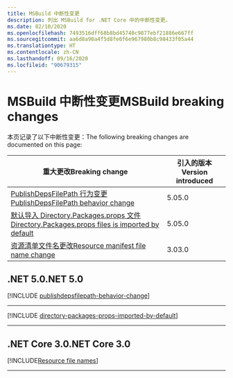 ```yaml
---
title: MSBuild 中断性变更
description: 列出 MSBuild for .NET Core 中的中断性变更。
ms.date: 02/10/2020
ms.openlocfilehash: 7493516dff68b8bd45740c9877ebf21886e667ff
ms.sourcegitcommit: aa6d8a90a4f5d8fe0f6e967980b8c98433f05a44
ms.translationtype: HT
ms.contentlocale: zh-CN
ms.lasthandoff: 09/16/2020
ms.locfileid: "90679315"
---
```

# <a name="msbuild-breaking-changes"></a><span data-ttu-id="4a252-103">MSBuild 中断性变更</span><span class="sxs-lookup"><span data-stu-id="4a252-103">MSBuild breaking changes</span></span>

<span data-ttu-id="4a252-104">本页记录了以下中断性变更：</span><span class="sxs-lookup"><span data-stu-id="4a252-104">The following breaking changes are documented on this page:</span></span>

| <span data-ttu-id="4a252-105">重大更改</span><span class="sxs-lookup"><span data-stu-id="4a252-105">Breaking change</span></span> | <span data-ttu-id="4a252-106">引入的版本</span><span class="sxs-lookup"><span data-stu-id="4a252-106">Version introduced</span></span> |
| - | - |
| [<span data-ttu-id="4a252-107">PublishDepsFilePath 行为变更</span><span class="sxs-lookup"><span data-stu-id="4a252-107">PublishDepsFilePath behavior change</span></span>](#publishdepsfilepath-behavior-change) | <span data-ttu-id="4a252-108">5.0</span><span class="sxs-lookup"><span data-stu-id="4a252-108">5.0</span></span> |
| [<span data-ttu-id="4a252-109">默认导入 Directory.Packages.props 文件</span><span class="sxs-lookup"><span data-stu-id="4a252-109">Directory.Packages.props files is imported by default</span></span>](#directorypackagesprops-files-is-imported-by-default) | <span data-ttu-id="4a252-110">5.0</span><span class="sxs-lookup"><span data-stu-id="4a252-110">5.0</span></span> |
| [<span data-ttu-id="4a252-111">资源清单文件名更改</span><span class="sxs-lookup"><span data-stu-id="4a252-111">Resource manifest file name change</span></span>](#resource-manifest-file-name-change) | <span data-ttu-id="4a252-112">3.0</span><span class="sxs-lookup"><span data-stu-id="4a252-112">3.0</span></span> |

## <a name="net-50"></a><span data-ttu-id="4a252-113">.NET 5.0</span><span class="sxs-lookup"><span data-stu-id="4a252-113">.NET 5.0</span></span>

[!INCLUDE [publishdepsfilepath-behavior-change](../../../includes/core-changes/msbuild/5.0/publishdepsfilepath-behavior-change.md)]

***

[!INCLUDE [directory-packages-props-imported-by-default](../../../includes/core-changes/msbuild/5.0/directory-packages-props-imported-by-default.md)]

***

## <a name="net-core-30"></a><span data-ttu-id="4a252-114">.NET Core 3.0</span><span class="sxs-lookup"><span data-stu-id="4a252-114">.NET Core 3.0</span></span>

[!INCLUDE[Resource file names](~/includes/core-changes/msbuild/3.0/resource-manifest-name.md)]

***
